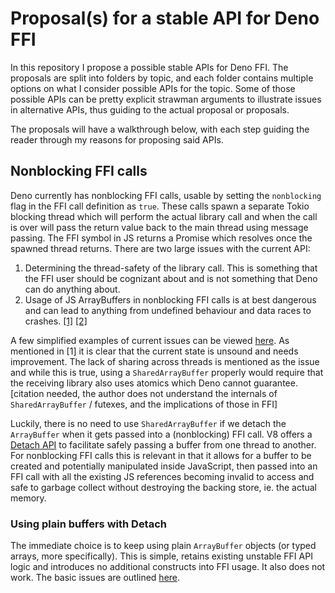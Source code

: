 # Proposal(s) for a stable API for Deno FFI

In this repository I propose a possible stable APIs for Deno FFI. The proposals are split into folders by topic, and each folder contains multiple options on what I consider possible APIs for the topic. Some of those possible APIs can be pretty explicit strawman arguments to illustrate issues in alternative APIs, thus guiding to the actual proposal or proposals.

The proposals will have a walkthrough below, with each step guiding the reader through my reasons for proposing said APIs.

## Nonblocking FFI calls

Deno currently has nonblocking FFI calls, usable by setting the `nonblocking` flag in the FFI call definition as `true`. These calls spawn a separate Tokio blocking thread which will perform the actual library call and when the call is over will pass the return value back to the main thread using message passing. The FFI symbol in JS returns a Promise which resolves once the spawned thread returns. There are two large issues with the current API:

1. Determining the thread-safety of the library call. This is something that the FFI user should be cognizant about and is not something that Deno can do anything about.
2. Usage of JS ArrayBuffers in nonblocking FFI calls is at best dangerous and can lead to anything from undefined behaviour and data races to crashes. [[1]](https://github.com/denoland/deno/issues/12341) [[2]](https://github.com/denoland/deno/issues/12653)

A few simplified examples of current issues can be viewed [here](nonblocking/current.ts). As mentioned in [1] it is clear that the current state is unsound and needs improvement. The lack of sharing across threads is mentioned as the issue and while this is true, using a `SharedArrayBuffer` properly would require that the receiving library also uses atomics which Deno cannot guarantee. [citation needed, the author does not understand the internals of `SharedArrayBuffer` / futexes, and the implications of those in FFI]

Luckily, there is no need to use `SharedArrayBuffer` if we detach the `ArrayBuffer` when it gets passed into a (nonblocking) FFI call. V8 offers a [Detach API](https://v8docs.nodesource.com/node-16.13/d5/d6e/classv8_1_1_array_buffer.html#abb7a2b60240651d16e17d02eb6f636cf) to facilitate safely passing a buffer from one thread to another. For nonblocking FFI calls this is relevant in that it allows for a buffer to be created and potentially manipulated inside JavaScript, then passed into an FFI call with all the existing JS references becoming invalid to access and safe to garbage collect without destroying the backing store, ie. the actual memory.

### Using plain buffers with Detach

The immediate choice is to keep using plain `ArrayBuffer` objects (or typed arrays, more specifically). This is simple, retains existing unstable FFI API logic and introduces no additional constructs into FFI usage. It also does not work. The basic issues are outlined [here](nonblocking/plain_buffers.ts).